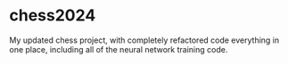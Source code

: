 # chess2024
My updated chess project, with completely refactored code everything in one place, including all of the neural network training code.
